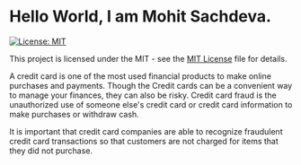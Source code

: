 

# Hello World, I am Mohit Sachdeva.  

[![License: MIT](https://img.shields.io/badge/License-MIT-yellow.svg)](https://opensource.org/licenses/MIT)

This project is licensed under the MIT - see the [MIT License](LICENSE) file for details.



A credit card is one of the most used financial products to make online purchases and payments. Though the Credit cards can be a convenient way to manage your finances, they can also be risky. Credit card fraud is the unauthorized use of someone else's credit card or credit card information to make purchases or withdraw cash.

It is important that credit card companies are able to recognize fraudulent credit card transactions so that customers are not charged for items that they did not purchase.
